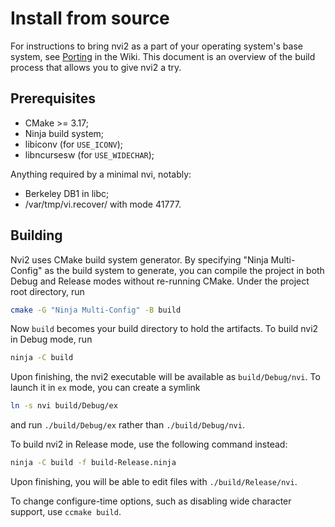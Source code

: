# Install from source

For instructions to bring nvi2 as a part of your operating system's base system, see [Porting](https://github.com/lichray/nvi2/wiki/Porting) in the Wiki. This document is an overview of the build process that allows you to give nvi2 a try.

## Prerequisites

- CMake >= 3.17;
- Ninja build system;
- libiconv (for `USE_ICONV`);
- libncursesw (for `USE_WIDECHAR`);

Anything required by a minimal nvi, notably:

- Berkeley DB1 in libc;
- /var/tmp/vi.recover/ with mode 41777.

## Building

Nvi2 uses CMake build system generator. By specifying "Ninja Multi-Config" as the build system to generate, you can compile the project in both Debug and Release modes without re-running CMake. Under the project root directory, run

```sh
cmake -G "Ninja Multi-Config" -B build
```

Now `build` becomes your build directory to hold the artifacts. To build nvi2 in Debug mode, run

```sh
ninja -C build
```

Upon finishing, the nvi2 executable will be available as `build/Debug/nvi`. To launch it in `ex` mode, you can create a symlink

```sh
ln -s nvi build/Debug/ex
```

and run `./build/Debug/ex` rather than `./build/Debug/nvi`.

To build nvi2 in Release mode, use the following command instead:

```sh
ninja -C build -f build-Release.ninja
```

Upon finishing, you will be able to edit files with `./build/Release/nvi`.

To change configure-time options, such as disabling wide character support, use `ccmake build`.
